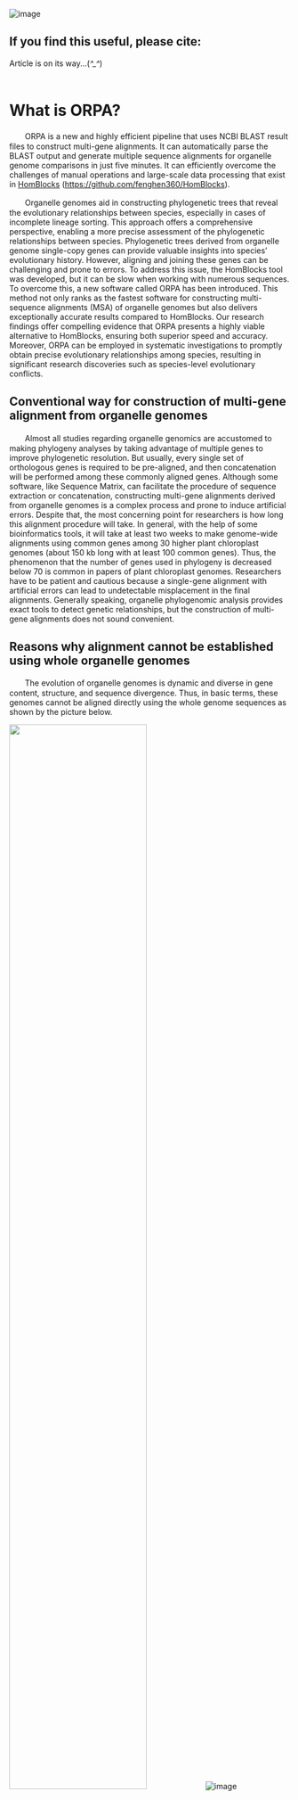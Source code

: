 ![image](https://github.com/BGQ/ORPA-Tutorial/blob/main/logo.jfif)
## If you find this useful, please cite:
Article is on its way...(*^_^*) <br/>　


# What is ORPA? 
　　ORPA is a new and highly efficient pipeline that uses NCBI BLAST result files to construct multi-gene alignments. It can automatically parse the BLAST output and generate multiple sequence alignments for organelle genome comparisons in just five minutes. It can efficiently overcome the challenges of manual operations and large-scale data processing that exist in [HomBlocks](https://github.com/fenghen360/HomBlocks) (https://github.com/fenghen360/HomBlocks).<br/>
  
　　Organelle genomes aid in constructing phylogenetic trees that reveal the evolutionary relationships between species, especially in cases of incomplete lineage sorting. This approach offers a comprehensive perspective, enabling a more precise assessment of the phylogenetic relationships between species. Phylogenetic trees derived from organelle genome single-copy genes can provide valuable insights into species’ evolutionary history. However, aligning and joining these genes can be challenging and prone to errors. To address this issue, the HomBlocks tool was developed, but it can be slow when working with numerous sequences. To overcome this, a new software called ORPA has been introduced. This method not only ranks as the fastest software for constructing multi-sequence alignments (MSA) of organelle genomes but also delivers exceptionally accurate results compared to HomBlocks. Our research findings offer compelling evidence that ORPA presents a highly viable alternative to HomBlocks, ensuring both superior speed and accuracy. Moreover, ORPA can be employed in systematic investigations to promptly obtain precise evolutionary relationships among species, resulting in significant research discoveries such as species-level evolutionary conflicts.<br/>
## Conventional way for construction of multi-gene alignment from organelle genomes

　　Almost all studies regarding organelle genomics are accustomed to making phylogeny analyses by taking advantage of multiple genes to improve phylogenetic resolution. But usually, every single set of orthologous genes is required to be pre-aligned, and then concatenation will be performed among these commonly aligned genes. Although some software, like Sequence Matrix, can facilitate the procedure of sequence extraction or concatenation, constructing multi-gene alignments derived from organelle genomes is a complex process and prone to induce artificial errors. Despite that, the most concerning point for researchers is how long this alignment procedure will take. In general, with the help of some bioinformatics tools, it will take at least two weeks to make genome-wide alignments using common genes among 30 higher plant chloroplast genomes (about 150 kb long with at least 100 common genes). Thus, the phenomenon that the number of genes used in phylogeny is decreased below 70 is common in papers of plant chloroplast genomes. Researchers have to be patient and cautious because a single-gene alignment with artificial errors can lead to undetectable misplacement in the final alignments. Generally speaking, organelle phylogenomic analysis provides exact tools to detect genetic relationships, but the construction of multi-gene alignments does not sound convenient.<br/>
## Reasons why alignment cannot be established using whole organelle genomes
　　The evolution of organelle genomes is dynamic and diverse in gene content, structure, and sequence divergence. Thus, in basic terms, these genomes cannot be aligned directly using the whole genome sequences as shown by the picture below.<br/>

<img src="" alt="" width="70%" />![image](https://github.com/fenghen360/Tutorial/blob/master/pic/alignment2.png)<img src="" alt="" width="70%" /><br/>

　　This is the result picture of Mauve, which shows the comparison of plastid genomes of three green algae. As we can see, there is a large inverted fragment in Ulva sp. when compared with other sequences (arrow B). The gene content and intergenic region length are also different (arrow C). Similarly, the number of gene introns among the genomes is different (arrow A). The most direct consequence is that they exhibit different lengths (arrow D). For aligners, these characteristics can lead to fatal errors or corruption. <br/>
  
　　Organelle genomes within intraspecies are usually conserved both in length and structure. So, in some cases, they can be aligned directly. But in nine cases out of ten, researches of organelle genomes focus on the interspecies level, which means direct alignment is difficult to realize.<br/>
   
## Methodology
　　As tools for aligning genomes, HomBlocks uses a method of identifying locally collinear blocks (LCBs), while the main difference with ORPA is its strategy of directly parsing the NCBI BLAST online tool results. By avoiding the need for software installation and various dependencies, this approach simplifies genome alignment for novices in the field of bioinformatics.<br/>
  
　　The core of ORPA is based on the widely-used BLAST tool, which offers significant improvements in the efficiency and speed of sequence alignments. Compared to HomBlocks, ORPA can construct alignment files within 5 minutes on average.<br/>
![](https://github.com/BGQ/ORPA-Tutorial/blob/main/Figure1.png)<br/>

　　In contrast, HomBlocks requires an increasing amount of processing time as the number of sequences being aligned grows due to the single-threaded operation of its core software, Mavue. Therefore, ORPA offers a more efficient and versatile alternative to HomBlocks.<br/>

　　ORPA also provides users with four trimming methods, namely Gblocks, trimAl, Noisy, and BMGE, which are the same as those offered by HomBlocks. Importantly, users can directly use the output results from ORPA to facilitate the construction of a phylogenetic tree. The built-in Iqtree option also can be chosen. Thus streamlining the sequence alignment process.<br/>
## Installation
　　The framework of ORPA is written in Perl. No external installation is needed for ORPA. All the dependency's external executable files are placed under the bin directory. git clone https://github.com/BGQ/ORPA.git or download the zip-compressed files into your work directory.


```bash
# Decompressing files
unzip ORPA-master.zip

# Note that ORPA.pl is the main program, you can check it's usage by
perl ORPA.pl

# Check wether programs in bin directory are executable. if they are not, change their permission.
cd ORPA-master
cd bin
chmod 755 *
```

### Required software

1. perl with version above 5
2. java with version above 1.7 (required by BMGE.jar)
    

## Tutorial
　　ORPA is not complex to use. You need to prepare the relevant organelle sequences into fasta files (fasta, fas, fa), and combine them into one file.
Like these test sequence that were put in **18plant-Chloroplast/all.fasta**.<br/>
The operation steps are shown in the following flowchart and GIF animation.
```mermaid
graph TD
    Start([Start]) --> Input["Input file
(Organelle genome sequence of each species)"]
    Input --> NCBI["NCBI BLAST online tool  
(Option: Align two or more sequences)"]
    NCBI --> Input2["Query Sequence:
Anyone sequence in the input file
Subject Sequence:
All Sequence"]
    Input2 --> NCBI-result["Results page
（Check to select all）"]
    NCBI-result -->|Output file 2| fil2["Open MSA Viewer
    Option: Download
Format: FASTA Alignment
(Example: file.aln)"]   
    NCBI-result -->|Output file 1| fil1["Option:Download
Format: FASTA(complete sequence)
(Example: seqdump.txt)"]
    fil1 --> ORPA["ORPA:
(perl ORPA.pl -method=[Gblocks|trimAl|BMGE|noisy] file.aln seqdump.txt output.fasta --iqtree)"]
    fil2 --> ORPA["ORPA:
(perl ORPA.pl -method=[Gblocks|trimAl|BMGE|noisy] file.aln seqdump.txt output.fasta [--iqtree])"]
    ORPA --> Rseult(["Results file 
（multi-gene alignment matrices）"])
Rseult --> phylogenetic("Build a phylogenetic tree
1. Use the built-in IQTree software 
OR
2. Other software to suit your needs")
    phylogenetic --> End([End])
```
### Running with 18plant-Chloroplast genomes as an example
- **To begin with, use NCBI BLAST online tool to do preliminary processing of sequence files.**
  - 1.Combine all the sequences that you need for building a phylogenetic tree into a single file.<br/>　
    ![](https://github.com/BGQ/ORPA-Tutorial/blob/main/01.gif)<br/>　
  - 2.Open the NCBI BLAST tool and select the option to align two or more sequences.<br/>　
    ![](https://github.com/BGQ/ORPA-Tutorial/blob/main/02.gif)<br/>　
  - 3.Use the NCBI BLAST online tool to align one of the 18 plant chloroplast genome sequences as the query sequence with all 18 plant chloroplast genome sequences as the subject sequences.<br/>　
    ![](https://github.com/BGQ/ORPA-Tutorial/blob/main/03.gif)<br/>　
  - 4.Download the complete sequence seqdump file from NCBI BLAST online tool results (eg:**seqdump.txt**).<br/>　
    ![](https://github.com/BGQ/ORPA-Tutorial/blob/main/04.gif)<br/>　
  - 5.Download the fasta alignment file from NCBI Multiple Sequence Alignment Viewer (eg:**file.aln**).<br/>　
    ![](https://github.com/BGQ/ORPA-Tutorial/blob/main/05.gif)<br/>
    <br/>　
If you are unable to open the MSA viewer page window smoothly, please refer to the following operation:<br/>　
&nbsp;&nbsp;&nbsp;&nbsp;&nbsp;&nbsp; 1)Copy the Blast RID number.<br/>　
&nbsp;&nbsp;&nbsp;&nbsp;&nbsp;&nbsp; 2)Open MSA viewer page(https://www.ncbi.nlm.nih.gov/projects/msaviewer/) and choose Upload Options.<br/>　
&nbsp;&nbsp;&nbsp;&nbsp;&nbsp;&nbsp; 3)Paste the Blast RID number and click on Upload.<br/>　
     ![](https://github.com/BGQ/ORPA-Tutorial/blob/main/Figure8.gif)
     <br/>　
    
**At this step, you can get two files, **file.aln** and **seqdump.tx**t, and then use them as input to the ORPA software.**<br/>
<br/>

- **Secondly, construction of the final multiple sequence comparison matrix or phylogenetic tree using ORPA software.**
  - 1.you can check the usage of ORPA without any parameters. 

    ```
    # check usage
    perl ORPA.pl

    # The print of screen should be like this
    usage: 
              perl ORPA.pl -method=[Gblocks|trimAl|BMGE|noisy] <file.aln> <seqdump.txt> <output.fasta> --iqtree
      or
              perl ORPA.pl -method=[Gblocks|trimAl|BMGE|noisy] <file.aln> <seqdump.txt> <output.fasta>
          
    example:
              perl ORPA.pl -method=Gblocks file.aln seqdump.txt output.fasta --iqtree
      or
              perl ORPA.pl -method=Gblocks file.aln seqdump.txt output.fasta 
         
    parameters:
               -method=[Gblocks|trimAl|BMGE|noisy]   To choose which program to be used in alignment trimming. (Default: Gblocks).
               <file.aln>                            FASTA alignment file, which is downloaded from NCBI Multiple Sequence Alignment Viewer.
               <seqdump.txt>                         Complete sequence seqdump file,which is download from NCBI BLAST online tool results.
               <output.fasta>                        The final constructed multiple sequence alignment matrix file.
               --iqtree                              Optional, use built-in iqtree to construct phylogenetic tree.
                                                     (Built-in Iqtree operating parameters:-st DNA -nt AUTO -bb 1000 -alrt 1000 -m MFP)
    ```
  - 2.Construction of multiple sequence comparison matrix using ORPA. 
  
    ```bash
    perl ORPA.pl -method=Gblocks file.aln seqdump.txt output.fasta
    ```
    ![](https://github.com/BGQ/ORPA-Tutorial/blob/main/06.gif)
  - 3.Construct the phylogenetic tree using ORPA and its built-in iqtree.
    ```bash
    perl ORPA.pl -method=Gblocks file.aln seqdump.txt output.fasta --iqtree
    ```
<br/>

- **Output files.**
  - 1.The most important result.
    ```bash
    perl ORPA.pl -method=Gblocks file.aln seqdump.txt output.fasta
    ```
    This run was finished and resulted in an alignment file named "**output.fasta**"**.** Sequences in output.fasta were already aligned and trimmed, you can check it by aligners like MEGA, clustalx, or UGENE, and you can directly use the output.fasta file to construct a phylogenetic tree.<br/>

    ![](https://github.com/BGQ/ORPA-Tutorial/blob/main/Figure6.jpg)
 
  - 2.The MSA sequences trimming temporary results named <file.aln>.temp.html, <file.aln>.temp-gb.htm, Your can review the trimming results through web browser.<br/>
      The results of trimmer Gblocks (default).<br/>
    
    ![](https://github.com/BGQ/ORPA-Tutorial/blob/main/Gblocks.png)
    
      The results of trimmer trimAl.<br/>
    
    ![](https://github.com/BGQ/ORPA-Tutorial/blob/main/trimAl.png)
       
 
  - 2.Results processed using iqtree parameters.
    ```bash
    perl ORPA.pl -method=Gblocks file.aln seqdump.txt output.fasta --iqtree
    ```  
    This run was finished and resulted in an alignment file named "**output.fasta**"**.** In addition, a folder named "output.fa_iqtree_results" has been created, which contains the "output.fa.treefile" results file built by the IQ-TREE software. This file can be visualized directly using programs such as FigTree or iTOL. 

    ![](https://github.com/BGQ/ORPA-Tutorial/blob/main/Figure7.jpg)
    
    
    
<br/>

## Advantages
- ### Comparison of tree topologies constructed from ORPA and HomBlocks sequence alignment results.<br/>
　　Both methods exhibited a high degree of consistency in the overall topology of the phylogenetic tree. These findings demonstrate the effectiveness of both methods in generating reliable phylogenetic trees. It is noteworthy that all Multiple Sequence Alignment (MSA) constructions were accomplished within a time frame of fewer than 5 minutes using ORPA.<br/>
  
  - #### 1.Comparison of topology between the HomBlocks tree (left) and the ORPA tree (right) of 52 higher plant chloroplast genomes.
    ![](https://github.com/BGQ/ORPA-Tutorial/blob/main/Figure2.png)
    
　　The phylogenetic trees were constructed using maximum likelihood (ML) and Bayesian inference (BI) methods with the HomBlocks alignment (62,101 characters) and the ORPA alignment (90,925 characters), respectively. The support values inferred from RAxML (left) and Bayesian posterior probability (right) are indicated by the numbers on the nodes. Fully resolved nodes are not labeled with numbers. These results provide insights into the comparative performance of the two alignment methods for phylogenetic analysis of chloroplast genomes in higher plants.

  - #### 2.Topology comparison of two phylogenetic trees of 36 xenarthran mitochondrial genomes.


    ![](https://github.com/BGQ/ORPA-Tutorial/blob/main/Figure3.png)
    
    
　　The HomBlocks tree (left) and the ORPA tree (right) were constructed using different alignment methods, one with 15,170 characters and the other with 8,696 characters. Maximum likelihood and Bayesian inference methods were used to construct the trees, and the support values derived from RAxML (left) and Bayesian posterior probability (right) are indicated by the numerical values on the nodes. Fully resolved nodes are unlabeled.

  - #### 3.Comparison of phylogenetic trees and alignment methods for 18 higher plant mitochondrial genomes.


    ![](https://github.com/BGQ/ORPA-Tutorial/blob/main/Figure4-1.png)
    
    
　　Two phylogenetic trees of 18 higher plant mitochondrial genomes were constructed using ORPA and HomBlocks alignment methods, respectively. The trees were constructed with maximum likelihood and Bayesian inference methods, and the support values derived from RAxML and Bayesian posterior probability are indicated on each node. Fully resolved nodes are unlabeled.
    ![](https://github.com/BGQ/ORPA-Tutorial/blob/main/Figure4-2.png)
 
　　Distributional differences of phylogenetic alignments obtained from ORPA and HomBlocks methods using Ajuga reptans as the reference sequence. The circos plot illustrates the differing sequence composition sites between the two methods, with green and gray dots indicating the variation between the alignments.

- ### Comparing the Runtime of ORPA and HomBlocks.<br/>
　　To directly compare the runtime differences of ORPA and HomBlocks on the same dataset, we tested 60 higher plant chloroplast genomes. First, we constructed genome-wide alignments using ORPA based on these 60 chloroplast sequences and conducted Maximum likelihood tree reconstruction using IQ-tree . Then, we sampled based on the topology of the tree and compared the runtime of ORPA and HomBlocks. The sampling range increased by 5 with each deepening of evolutionary relationship. Since ORPA typically runs quickly, we standardized the comparison to 1 minute.
  
　　The following figure illustrates a significant increase in runtime for HomBlocks beyond 30 sequences, taking 313 minutes to complete the alignment process. In contrast, the script runtime for ORPA is not affected by the number of sequences, Additionally, the ML tree topologies generated by ORPA and HomBlocks using [treedist](https://github.com/agormp/treedist) (https://github.com/agormp/treedist) to check， Except for the comparison group with a sampling range of 25, the similarity between the tree topologies is 91%, indicating almost identical phylogenetic tree topologies generated by ORPA and HomBlocks in the other 11 comparison groups. Therefore, ORPA can potentiallyreplace HomBlocks entirely and become an efficient method for achieving whole-genome alignment.
  
 ![](https://github.com/BGQ/ORPA-Tutorial/blob/main/Figure9.png)

　　**Comparison of ORPA and HomBlocks runtime efficiency**. **a**, Comparison of runtime for 60 higher plant chloroplast datasets. A maximum likelihood tree shows the evolutionary relationship among 60 samples. Nodes with 100% support are unspecified, and other partially supported nodes are labeled with bootstrap and aLTR values. Sampling begins at the base of the tree and proceeds with increasing sample sizes of 5 until all data are used, resulting in a total of 12 comparison groups. **b**, Comparison of ORPA and HomBlocks runtime. Sample size corresponds to the sampling range in Figure 5a. The percentage on the bar chart represents the similarity in systemic tree topology generated by the two software programs.


- ### Using ORPA for rapid detection of systematic evolutionary conflicts.<br/>
　　Advancements in sequencing technology have led to the accumulation of a vast amount of organellar genome data. Effective utilization of this data has become a growing field of interest. This is especially important for newly sequenced data, as rapid confirmation of species' evolutionary relationships is crucial in order to verify sequencing accuracy. Additionally, constructing phylogenetic trees with speed and accuracy to investigate evolutionary conflicts is a key area of research in systematics biology. ORPA offers an elegant approach to achieving these goals.<br/>
　　Using ORPA, we aligned 101,454 characters and made a phylogenetic tree to show the evolutionary relationships. The tree reveals two conflicts in the branches for Wightia speciosissima and Comoranthus minor.<br/>
  
  - #### 1.Identification of Wightia speciosissima evolutionary conflicts using ORPA <br/>
　　Wightia speciosissima, an angiosperm, has been assigned to a distinct family (Wightiaceae) by the Angiosperm Phylogeny Group IV . Its previous classification placed it within the Paulowniaceae family. However, the evolutionary branching built using ORPA suggests that it shares closer evolutionary relationships with the Phrymaceae family, thus representing a distinct lineage. This observation was also made by [Xia et al](https://www.frontiersin.org/articles/10.3389/fpls.2019.00528/full)，they advise against including Wightia speciosissima in the Paulowniaceae family and suggest that it may instead be a hybrid origin between early lineages of  Phrymaceae and Paulowniaceae.<br/>
    ![](https://github.com/BGQ/ORPA-Tutorial/blob/main/Figure5-1.png)


　　A total of 18 Lamiales chloroplast trees were constructed using 101,544 characters from the ORPA alignment. Maximum likelihood and Bayesian inference methods were used to construct the trees, and the support values derived from RAxML (left) and Bayesian posterior probability (right) are indicated by numerical values on the nodes. Fully resolved nodes are indicated by red dots. Wightia speciosissima, which has a controversial position in Lamiales, is labeled in red.<br/>
    
  - #### 2.Identification of Comoranthus minor evolutionary conflicts using ORPA 
　　The red phylogenetic branch reveals the incongruity between the genera Comoranthus and Schrebera in terms of their phylogenetic relationships. Both genera have similar fruit morphology, as shown in the species photos below, the evolutionary relationships among the species reveal a paraphyletic relationship, with Comoranthus nested within Schrebera. This outcome is consistent with recent findings by [Hong-Wa et al](https://apps.crossref.org/pendingpub/pendingpub.html?doi=10.1093%2Fbotlinnean%2Fboad004). who suggest that the genera should be synonymized. Incorporating this finding into taxonomic classification will aid in a more accurate understanding of the evolutionary history of these plant groups.
    ![](https://github.com/BGQ/ORPA-Tutorial/blob/main/Figure5-2.png)

　　A total of 52 Lamiales chloroplast trees were constructed using 101,544 characters from the ORPA alignment. Maximum likelihood and Bayesian inference methods were used to construct the trees, and the support values derived from RAxML (left) and Bayesian posterior probability (right) are indicated by numerical values on the nodes. Fully resolved nodes are indicated by red dots.The morphology of four species from the Schrebera and Comoranthus genera is shown on the right side of the figure. Additionally, the results reveal a paraphyletic relationship, with Comoranthus minor nested within Schrebera, leading to the synonymization of these genera.<br/>

　　In summary, ORPA benefits from its ability to rapidly construct phylogenetic trees, which gives it considerable promise in the realm of systematic taxonomy, as shown by the previous use cases.

## Notes

Please contact with me (fenghen360@126.com) if you have any problems.
